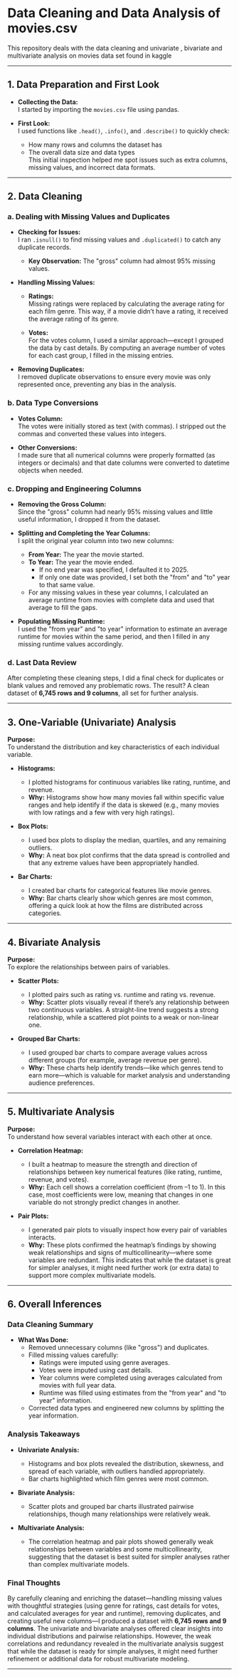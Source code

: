 
# Data Cleaning and Data Analysis of movies.csv

This repository deals with the data cleaning and univariate , bivariate and multivariate analysis on movies data set found in kaggle

---

## 1. Data Preparation and First Look

- **Collecting the Data:**\
  I started by importing the `movies.csv` file using pandas.

- **First Look:**\
  I used functions like `.head()`, `.info()`, and `.describe()` to quickly check:

  - How many rows and columns the dataset has
  - The overall data size and data types\
    This initial inspection helped me spot issues such as extra columns, missing values, and incorrect data formats.

---

## 2. Data Cleaning

### a. Dealing with Missing Values and Duplicates

- **Checking for Issues:**\
  I ran `.isnull()` to find missing values and `.duplicated()` to catch any duplicate records.

  - **Key Observation:** The "gross" column had almost 95% missing values.

- **Handling Missing Values:**

  - **Ratings:**\
    Missing ratings were replaced by calculating the average rating for each film genre. This way, if a movie didn’t have a rating, it received the average rating of its genre.

  - **Votes:**\
    For the votes column, I used a similar approach—except I grouped the data by cast details. By computing an average number of votes for each cast group, I filled in the missing entries.

- **Removing Duplicates:**\
  I removed duplicate observations to ensure every movie was only represented once, preventing any bias in the analysis.

### b. Data Type Conversions

- **Votes Column:**\
  The votes were initially stored as text (with commas). I stripped out the commas and converted these values into integers.

- **Other Conversions:**\
  I made sure that all numerical columns were properly formatted (as integers or decimals) and that date columns were converted to datetime objects when needed.

### c. Dropping and Engineering Columns

- **Removing the Gross Column:**\
  Since the "gross" column had nearly 95% missing values and little useful information, I dropped it from the dataset.

- **Splitting and Completing the Year Columns:**\
  I split the original year column into two new columns:

  - **From Year:** The year the movie started.
  - **To Year:** The year the movie ended.
    - If no end year was specified, I defaulted it to 2025.
    - If only one date was provided, I set both the "from" and "to" year to that same value.
  - For any missing values in these year columns, I calculated an average runtime from movies with complete data and used that average to fill the gaps.

- **Populating Missing Runtime:**\
  I used the "from year" and "to year" information to estimate an average runtime for movies within the same period, and then I filled in any missing runtime values accordingly.

### d. Last Data Review

After completing these cleaning steps, I did a final check for duplicates or blank values and removed any problematic rows. The result? A clean dataset of **6,745 rows and 9 columns**, all set for further analysis.

---

## 3. One-Variable (Univariate) Analysis

**Purpose:**\
To understand the distribution and key characteristics of each individual variable.

- **Histograms:**

  - I plotted histograms for continuous variables like rating, runtime, and revenue.
  - **Why:** Histograms show how many movies fall within specific value ranges and help identify if the data is skewed (e.g., many movies with low ratings and a few with very high ratings).

- **Box Plots:**

  - I used box plots to display the median, quartiles, and any remaining outliers.
  - **Why:** A neat box plot confirms that the data spread is controlled and that any extreme values have been appropriately handled.

- **Bar Charts:**

  - I created bar charts for categorical features like movie genres.
  - **Why:** Bar charts clearly show which genres are most common, offering a quick look at how the films are distributed across categories.

---

## 4. Bivariate Analysis

**Purpose:**\
To explore the relationships between pairs of variables.

- **Scatter Plots:**

  - I plotted pairs such as rating vs. runtime and rating vs. revenue.
  - **Why:** Scatter plots visually reveal if there’s any relationship between two continuous variables. A straight-line trend suggests a strong relationship, while a scattered plot points to a weak or non-linear one.

- **Grouped Bar Charts:**

  - I used grouped bar charts to compare average values across different groups (for example, average revenue per genre).
  - **Why:** These charts help identify trends—like which genres tend to earn more—which is valuable for market analysis and understanding audience preferences.

---

## 5. Multivariate Analysis

**Purpose:**\
To understand how several variables interact with each other at once.

- **Correlation Heatmap:**

  - I built a heatmap to measure the strength and direction of relationships between key numerical features (like rating, runtime, revenue, and votes).
  - **Why:** Each cell shows a correlation coefficient (from –1 to 1). In this case, most coefficients were low, meaning that changes in one variable do not strongly predict changes in another.

- **Pair Plots:**

  - I generated pair plots to visually inspect how every pair of variables interacts.
  - **Why:** These plots confirmed the heatmap’s findings by showing weak relationships and signs of multicollinearity—where some variables are redundant. This indicates that while the dataset is great for simpler analyses, it might need further work (or extra data) to support more complex multivariate models.

---

## 6. Overall Inferences

### Data Cleaning Summary

- **What Was Done:**
  - Removed unnecessary columns (like "gross") and duplicates.
  - Filled missing values carefully:
    - Ratings were imputed using genre averages.
    - Votes were imputed using cast details.
    - Year columns were completed using averages calculated from movies with full year data.
    - Runtime was filled using estimates from the "from year" and "to year" information.
  - Corrected data types and engineered new columns by splitting the year information.

### Analysis Takeaways

- **Univariate Analysis:**

  - Histograms and box plots revealed the distribution, skewness, and spread of each variable, with outliers handled appropriately.
  - Bar charts highlighted which film genres were most common.

- **Bivariate Analysis:**

  - Scatter plots and grouped bar charts illustrated pairwise relationships, though many relationships were relatively weak.

- **Multivariate Analysis:**

  - The correlation heatmap and pair plots showed generally weak relationships between variables and some multicollinearity, suggesting that the dataset is best suited for simpler analyses rather than complex multivariate models.

### Final Thoughts

By carefully cleaning and enriching the dataset—handling missing values with thoughtful strategies (using genre for ratings, cast details for votes, and calculated averages for year and runtime), removing duplicates, and creating useful new columns—I produced a dataset with **6,745 rows and 9 columns**. The univariate and bivariate analyses offered clear insights into individual distributions and pairwise relationships. However, the weak correlations and redundancy revealed in the multivariate analysis suggest that while the dataset is ready for simple analyses, it might need further refinement or additional data for robust multivariate modeling.

---

